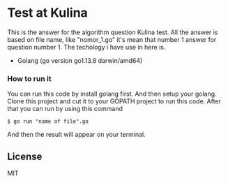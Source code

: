 # Test at Kulina

This is the answer for the algorithm question Kulina test. All the answer is based on file name, like "nomor_1.go" it's mean that number 1 answer for question number 1. The techology i have use in here is.

- Golang (go version go1.13.8 darwin/amd64)

### How to run it

You can run this code by install golang first. And then setup your golang. Clone this project and cut it to your GOPATH project to run this code. After that you can run by using this command

```console
$ go run "name of file".go
```

And then the result will appear on your terminal.

License
----

MIT